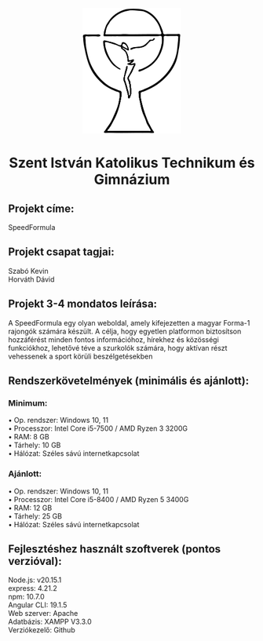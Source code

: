 
<p align="center">
  <img src="logo_keri.jpg" alt="suli logó" width="200"/>
</p>

<h1 align="center">Szent István Katolikus Technikum és Gimnázium</h1>

## **Projekt címe:**  
SpeedFormula

## **Projekt csapat tagjai:**     
Szabó Kevin  
Horváth Dávid

## **Projekt 3-4 mondatos leírása:**    
A SpeedFormula egy olyan weboldal, amely kifejezetten a magyar Forma-1 rajongók számára készült. A célja, hogy egyetlen platformon biztosítson hozzáférést minden fontos információhoz, hírekhez és közösségi funkciókhoz, lehetővé téve a szurkolók számára, hogy aktívan részt vehessenek a sport körüli beszélgetésekben

## **Rendszerkövetelmények (minimális és ajánlott):**
### **Minimum:**    
•	Op. rendszer: Windows 10, 11  
•	Processzor: Intel Core i5-7500 / AMD Ryzen 3 3200G  
•	RAM: 8 GB  
•	Tárhely: 10 GB  
•	Hálózat: Széles sávú internetkapcsolat  

### **Ajánlott:**    
•	Op. rendszer: Windows 10, 11  
•	Processzor: Intel Core i5-8400 / AMD Ryzen 5 3400G  
•	RAM: 12 GB  
•	Tárhely: 25 GB  
•	Hálózat: Széles sávú internetkapcsolat  

## **Fejlesztéshez használt szoftverek (pontos verzióval):**  
Node.js: v20.15.1  
express: 4.21.2  
npm: 10.7.0  
Angular CLI: 19.1.5  
Web szerver: Apache  
Adatbázis: XAMPP V3.3.0  
Verziókezelő: Github  


